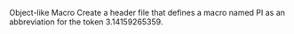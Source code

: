  Object-like Macro
Create a header file that defines a macro named PI as an abbreviation for the token 3.14159265359.
